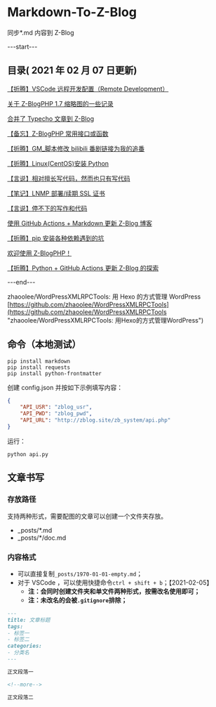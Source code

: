 # Markdown-To-Z-Blog

同步*.md 内容到 Z-Blog

---start---

## 目录( 2021 年 02 月 07 日更新)

[【折腾】VSCode 远程开发配置（Remote Development）](https://zbp17.wdssmq.com/post/14.html "【折腾】VSCode 远程开发配置（Remote Development）")

[关于 Z-BlogPHP 1.7 缩略图的一些记录](https://zbp17.wdssmq.com/post/13.html "关于 Z-BlogPHP 1.7 缩略图的一些记录")

[合并了 Typecho 文章到 Z-Blog](https://zbp17.wdssmq.com/post/12.html "合并了 Typecho 文章到 Z-Blog")

[【备忘】Z-BlogPHP 常用接口或函数](https://zbp17.wdssmq.com/post/11.html "【备忘】Z-BlogPHP 常用接口或函数")

[【折腾】GM_脚本修改 bilibili 番剧链接为我的追番](https://zbp17.wdssmq.com/post/4.html "【折腾】GM_脚本修改 bilibili 番剧链接为我的追番")

[【折腾】Linux(CentOS)安装 Python](https://zbp17.wdssmq.com/post/5.html "【折腾】Linux(CentOS)安装 Python")

[【言说】相对擅长写代码，然而也只有写代码](https://zbp17.wdssmq.com/post/8.html "【言说】相对擅长写代码，然而也只有写代码")

[【笔记】LNMP 部署/续期 SSL 证书](https://zbp17.wdssmq.com/post/10.html "【笔记】LNMP 部署/续期 SSL 证书")

[【言说】停不下的写作和代码](https://zbp17.wdssmq.com/post/9.html "【言说】停不下的写作和代码")

[使用 GitHub Actions + Markdown 更新 Z-Blog 博客](https://zbp17.wdssmq.com/post/7.html "使用 GitHub Actions + Markdown 更新 Z-Blog 博客")

[【折腾】pip 安装各种依赖遇到的坑](https://zbp17.wdssmq.com/post/6.html "【折腾】pip 安装各种依赖遇到的坑")

[欢迎使用 Z-BlogPHP！](https://zbp17.wdssmq.com/post/1.html "欢迎使用 Z-BlogPHP！")

[【折腾】Python + GitHub Actions 更新 Z-Blog 的探索](https://zbp17.wdssmq.com/post/3.html "【折腾】Python + GitHub Actions 更新 Z-Blog 的探索")

---end---

zhaoolee/WordPressXMLRPCTools: 用 Hexo 的方式管理 WordPress
[https://github.com/zhaoolee/WordPressXMLRPCTools](https://github.com/zhaoolee/WordPressXMLRPCTools "zhaoolee/WordPressXMLRPCTools: 用Hexo的方式管理WordPress")

## 命令（本地测试）

```shell
pip install markdown
pip install requests
pip install python-frontmatter
```

创建 config.json 并按如下示例填写内容：

```json
{
    "API_USR": "zblog_usr",
    "API_PWD": "zblog_pwd",
    "API_URL": "http://zblog.site/zb_system/api.php"
}
```

运行：

`python api.py`

## 文章书写

### 存放路径

支持两种形式，需要配图的文章可以创建一个文件夹存放。

- _posts/*.md
- _posts/*/doc.md

### 内容格式

- 可以直接复制`_posts/1970-01-01-empty.md`；
- 对于 VSCode ，可以使用快捷命令`ctrl + shift + b`；【2021-02-05】
  - **注：会同时创建文件夹和单文件两种形式，按需改名使用即可；**
  - **注：未改名的会被`.gitignore`排除；**

```md
---
title: 文章标题
tags:
- 标签一
- 标签二
categories:
- 分类名
---

正文段落一

<!--more-->

正文段落二

```
